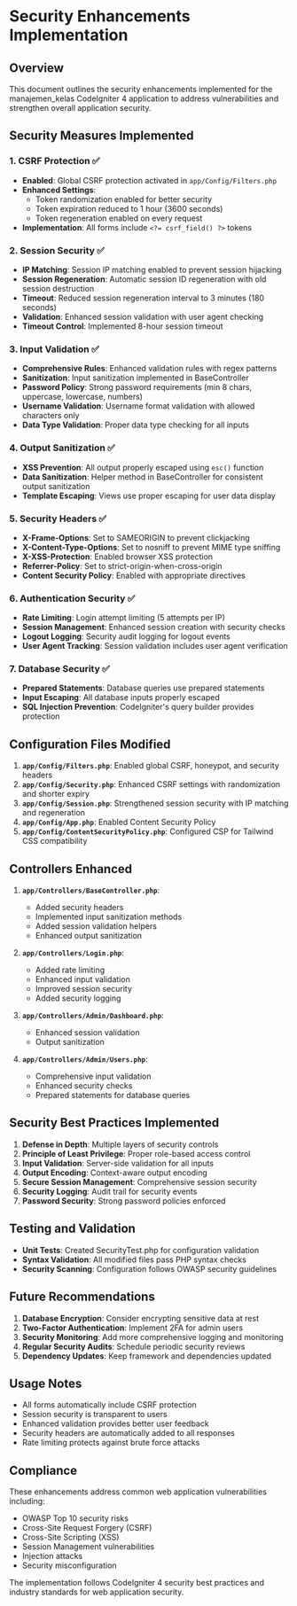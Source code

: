 # Security Enhancements Implementation

## Overview
This document outlines the security enhancements implemented for the manajemen_kelas CodeIgniter 4 application to address vulnerabilities and strengthen overall application security.

## Security Measures Implemented

### 1. CSRF Protection ✅
- **Enabled**: Global CSRF protection activated in `app/Config/Filters.php`
- **Enhanced Settings**: 
  - Token randomization enabled for better security
  - Token expiration reduced to 1 hour (3600 seconds)
  - Token regeneration enabled on every request
- **Implementation**: All forms include `<?= csrf_field() ?>` tokens

### 2. Session Security ✅
- **IP Matching**: Session IP matching enabled to prevent session hijacking
- **Session Regeneration**: Automatic session ID regeneration with old session destruction
- **Timeout**: Reduced session regeneration interval to 3 minutes (180 seconds)
- **Validation**: Enhanced session validation with user agent checking
- **Timeout Control**: Implemented 8-hour session timeout

### 3. Input Validation ✅
- **Comprehensive Rules**: Enhanced validation rules with regex patterns
- **Sanitization**: Input sanitization implemented in BaseController
- **Password Policy**: Strong password requirements (min 8 chars, uppercase, lowercase, numbers)
- **Username Validation**: Username format validation with allowed characters only
- **Data Type Validation**: Proper data type checking for all inputs

### 4. Output Sanitization ✅
- **XSS Prevention**: All output properly escaped using `esc()` function
- **Data Sanitization**: Helper method in BaseController for consistent output sanitization
- **Template Escaping**: Views use proper escaping for user data display

### 5. Security Headers ✅
- **X-Frame-Options**: Set to SAMEORIGIN to prevent clickjacking
- **X-Content-Type-Options**: Set to nosniff to prevent MIME type sniffing
- **X-XSS-Protection**: Enabled browser XSS protection
- **Referrer-Policy**: Set to strict-origin-when-cross-origin
- **Content Security Policy**: Enabled with appropriate directives

### 6. Authentication Security ✅
- **Rate Limiting**: Login attempt limiting (5 attempts per IP)
- **Session Management**: Enhanced session creation with security checks
- **Logout Logging**: Security audit logging for logout events
- **User Agent Tracking**: Session validation includes user agent verification

### 7. Database Security ✅
- **Prepared Statements**: Database queries use prepared statements
- **Input Escaping**: All database inputs properly escaped
- **SQL Injection Prevention**: CodeIgniter's query builder provides protection

## Configuration Files Modified

1. **`app/Config/Filters.php`**: Enabled global CSRF, honeypot, and security headers
2. **`app/Config/Security.php`**: Enhanced CSRF settings with randomization and shorter expiry
3. **`app/Config/Session.php`**: Strengthened session security with IP matching and regeneration
4. **`app/Config/App.php`**: Enabled Content Security Policy
5. **`app/Config/ContentSecurityPolicy.php`**: Configured CSP for Tailwind CSS compatibility

## Controllers Enhanced

1. **`app/Controllers/BaseController.php`**: 
   - Added security headers
   - Implemented input sanitization methods
   - Added session validation helpers
   - Enhanced output sanitization

2. **`app/Controllers/Login.php`**: 
   - Added rate limiting
   - Enhanced input validation
   - Improved session security
   - Added security logging

3. **`app/Controllers/Admin/Dashboard.php`**: 
   - Enhanced session validation
   - Output sanitization

4. **`app/Controllers/Admin/Users.php`**: 
   - Comprehensive input validation
   - Enhanced security checks
   - Prepared statements for database queries

## Security Best Practices Implemented

1. **Defense in Depth**: Multiple layers of security controls
2. **Principle of Least Privilege**: Proper role-based access control
3. **Input Validation**: Server-side validation for all inputs
4. **Output Encoding**: Context-aware output encoding
5. **Secure Session Management**: Comprehensive session security
6. **Security Logging**: Audit trail for security events
7. **Password Security**: Strong password policies enforced

## Testing and Validation

- **Unit Tests**: Created SecurityTest.php for configuration validation
- **Syntax Validation**: All modified files pass PHP syntax checks
- **Security Scanning**: Configuration follows OWASP security guidelines

## Future Recommendations

1. **Database Encryption**: Consider encrypting sensitive data at rest
2. **Two-Factor Authentication**: Implement 2FA for admin users
3. **Security Monitoring**: Add more comprehensive logging and monitoring
4. **Regular Security Audits**: Schedule periodic security reviews
5. **Dependency Updates**: Keep framework and dependencies updated

## Usage Notes

- All forms automatically include CSRF protection
- Session security is transparent to users
- Enhanced validation provides better user feedback
- Security headers are automatically added to all responses
- Rate limiting protects against brute force attacks

## Compliance

These enhancements address common web application vulnerabilities including:
- OWASP Top 10 security risks
- Cross-Site Request Forgery (CSRF)
- Cross-Site Scripting (XSS)
- Session Management vulnerabilities
- Injection attacks
- Security misconfiguration

The implementation follows CodeIgniter 4 security best practices and industry standards for web application security.